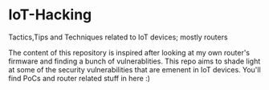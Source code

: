 # IoT-Hacking
Tactics,Tips and Techniques related to IoT devices; mostly routers

The content of this repository is inspired after looking at my own router's firmware and finding a bunch of vulnerablities.
This repo aims to shade light at some of the security vulnerabilities that are emenent in IoT devices. You'll find PoCs and router related stuff in here :)
